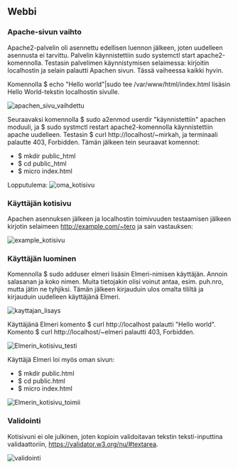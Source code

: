 ## Webbi

### Apache-sivun vaihto

Apache2-palvelin oli asennettu edellisen luennon jälkeen, joten uudelleen asennusta ei tarvittu. Palvelin käynnistettiin sudo systemctl start apache2-komennolla. 
Testasin palvelimen käynnistymisen selaimessa: kirjoitin localhostin ja selain palautti Apachen sivun. Tässä vaiheessa kaikki hyvin. 

Komennolla $ echo "Hello world"|sudo tee /var/www/html/index.html lisäsin Hello World-tekstin localhostin sivulle. 

![apachen_sivu_vaihdettu](https://user-images.githubusercontent.com/82024427/216117553-519c8352-536f-4ed8-ac3c-6eef0b75163f.png)

Seuraavaksi komennolla $ sudo a2enmod userdir "käynnistettiin" apachen moduuli, ja $ sudo systmctl restart apache2-komennolla käynnistettiin apache uudelleen. Testasin
$ curl http://localhost/~mirkah, ja terminaali palautte 403, Forbidden. Tämän jälkeen tein seuraavat komennot: 

+ $ mkdir public_html
+ $ cd public_html
+ $ micro index.html

Lopputulema: 
![oma_kotisivu](https://user-images.githubusercontent.com/82024427/216122544-4f34329e-e4c3-44cb-aee8-480b108e1627.png)

### Käyttäjän kotisivu

Apachen asennuksen jälkeen ja localhostin toimivuuden testaamisen jälkeen kirjotin selaimeen http://example.com/~tero ja sain vastauksen: 

![example_kotisivu](https://user-images.githubusercontent.com/82024427/216123147-5342cd2a-18aa-4096-9b20-ed77b3643851.png)

### Käyttäjän luominen

Komennolla $ sudo adduser elmeri lisäsin Elmeri-nimisen käyttäjän. Annoin salasanan ja koko nimen. Muita tietojakin olisi voinut antaa, esim. puh.nro, mutta jätin ne tyhjiksi. Tämän jälkeen kirjauduin ulos omalta tililtä ja kirjauduin uudelleen käyttäjänä Elmeri. 

![kayttajan_lisays](https://user-images.githubusercontent.com/82024427/216124283-4bc45b1d-1d89-4af9-a99c-271fa0d5d1f9.png)

Käyttäjänä Elmeri komento $ curl http://localhost palautti "Hello world". Komento $ curl http://localhost/~elmeri palautti 403, Forbidden. 

![Elmerin_kotisivu_testi](https://user-images.githubusercontent.com/82024427/216125456-b8fa3033-8668-49df-8698-ec29e72d903b.png)

Käyttäjä Elmeri loi myös oman sivun: 

+ $ mkdir public.html
+ $ cd public.html
+ $ micro index.html

![Elmerin_kotisivu_toimii](https://user-images.githubusercontent.com/82024427/216125780-9f3869bc-32d1-4fc7-a5e5-7df35d3e37d6.png)

### Validointi

Kotisivuni ei ole julkinen, joten kopioin validoitavan tekstin teksti-inputtina validaattoriin, https://validator.w3.org/nu/#textarea. 

![validointi](https://user-images.githubusercontent.com/82024427/216129403-4e9b868a-56dc-461a-af4a-73f06ed8d0b5.png)





